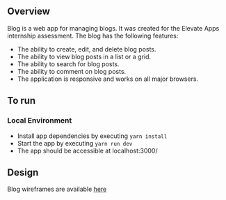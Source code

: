## Overview

Blog is a web app for managing blogs. It was created for the Elevate Apps internship assessment. The blog has the following features:

- The ability to create, edit, and delete blog posts.
- The ability to view blog posts in a list or a grid.
- The ability to search for blog posts.
- The ability to comment on blog posts.
- The application is responsive and works on all major browsers.

## To run

### Local Environment

- Install app dependencies by executing `yarn install`
- Start the app by executing `yarn run dev`
- The app should be accessible at localhost:3000/

## Design

Blog wireframes are available [here](https://excalidraw.com/#json=WvtTsbF-edKN6wOTcMTCU,SuRpTVFcRjr8HMjBCAGnpg)
